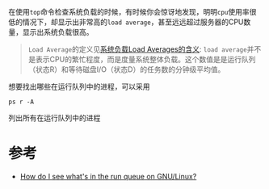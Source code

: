 在使用`top`命令检查系统负载的时候，有时候你会惊讶地发现，明明`cpu`使用率很低的情况下，却显示出非常高的`load average`，甚至远远超过服务器的CPU数量，显示出系统负载很高。

> `Load Average`的定义见[系统负载Load Averages的含义](../../kernel/cpu/system_load_averages): `load average`并不是表示CPU的繁忙程度，而是度量系统整体负载。这个数值是是运行队列（状态R）和等待磁盘I/O（状态D）的任务数的分钟级平均值。

想要找出哪些在运行队列中的进程，可以采用

```
ps r -A
```

列出所有在运行队列中的进程

# 参考

* [How do I see what's in the run queue on GNU/Linux?](http://serverfault.com/questions/147333/how-do-i-see-whats-in-the-run-queue-on-gnu-linux)